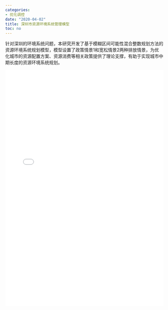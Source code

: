 ```yaml
---
categories:
- 优化调控
date: "2020-04-02"
title: 深圳市资源环境系统管理模型
toc: no
---
```


针对深圳的环境系统问题，本研究开发了基于模糊区间可能性混合整数规划方法的资源环境系统规划模型，模型设置了政策情景1和宽松情景2两种排放情景，为优化城市的资源配置方案、资源消费等相关政策提供了理论支撑，有助于实现城市中期长度的资源环境系统规划。

<embed src="/post/optimize/2.3.3深圳市资源环境系统管理模型.pdf#toolbar=0" type="application/pdf" width="100%" height=750>

